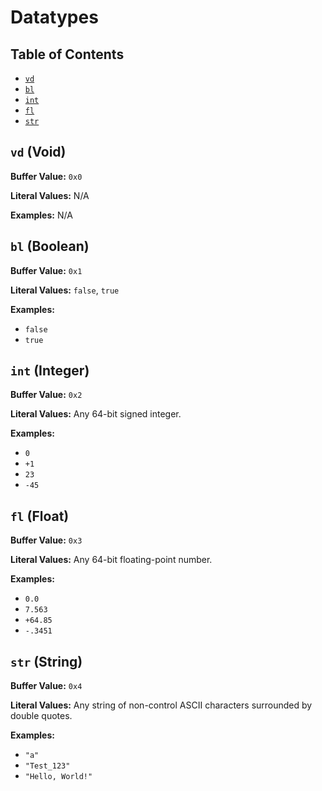 # Datatypes

## Table of Contents
- [`vd`](#vd-void)
- [`bl`](#bl-boolean)
- [`int`](#int-integer)
- [`fl`](#fl-float)
- [`str`](#str-string)

## `vd` (Void)
**Buffer Value:** `0x0`

**Literal Values:** N/A

**Examples:** N/A

## `bl` (Boolean)
**Buffer Value:** `0x1`

**Literal Values:** `false`, `true`

**Examples:**
- `false`
- `true`

## `int` (Integer)
**Buffer Value:** `0x2`

**Literal Values:** Any 64-bit signed integer.

**Examples:**
- `0`
- `+1`
- `23`
- `-45`

## `fl` (Float)
**Buffer Value:** `0x3`

**Literal Values:** Any 64-bit floating-point number.

**Examples:**
- `0.0`
- `7.563`
- `+64.85`
- `-.3451`

## `str` (String)
**Buffer Value:** `0x4`

**Literal Values:** Any string of non-control ASCII characters surrounded by double quotes.

**Examples:**
- `"a"`
- `"Test_123"`
- `"Hello, World!"`